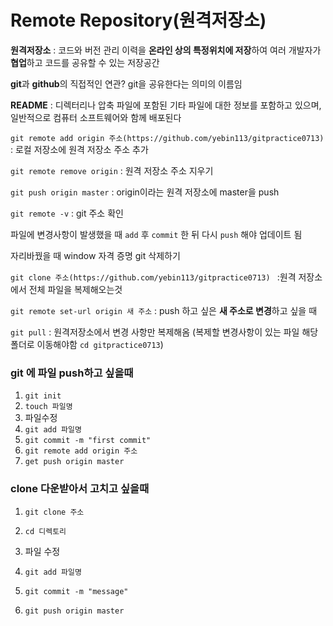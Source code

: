 # Remote Repository(원격저장소)

**원격저장소** : 코드와 버전 관리 이력을 **온라인 상의 특정위치에 저장**하여 여러 개발자가 **협업**하고 코드를 공유할 수 있는 저장공간

**git**과 **github**의 직접적인 연관? git을 공유한다는 의미의 이름임

**README** : 디렉터리나 압축 파일에 포함된 기타 파일에 대한 정보를 포함하고 있으며, 일반적으로 컴퓨터 소프트웨어와 함께 배포된다

`git remote add origin 주소(https://github.com/yebin113/gitpractice0713)` : 로컬 저장소에 원격 저장소 주소 추가

`git remote remove origin` : 원격 저장소 주소 지우기

`git push origin master` :  origin이라는 원격 저장소에 master을 push

`git remote -v` : git  주소 확인

파일에 변경사항이 발생했을 때 `add` 후 `commit` 한 뒤 다시 `push` 해야 업데이트 됨

자리바꿨을 때 window 자격 증명 git 삭제하기

`git clone 주소(https://github.com/yebin113/gitpractice0713) `  :원격 저장소에서 전체 파일을 복제해오는것

`git remote set-url origin 새 주소` : push 하고 싶은 **새 주소로 변경**하고 싶을 때

`git pull` : 원격저장소에서 변경 사항만 복제해옴 (복제할 변경사항이 있는 파일 해당 폴더로 이동해야함 `cd gitpractice0713`)



### git 에 파일 push하고 싶을때

1. `git init`
2. `touch 파일명`
3. 파일수정
4. `git add 파일명`
5. `git commit -m "first commit"`
6. `git remote add origin 주소`
7. `get push origin master`

### clone 다운받아서 고치고 싶을때

1. `git clone 주소`

2. `cd 디렉토리`

3. 파일 수정

4. `git add 파일명`

5. `git commit -m "message"`

6. `git push origin master`